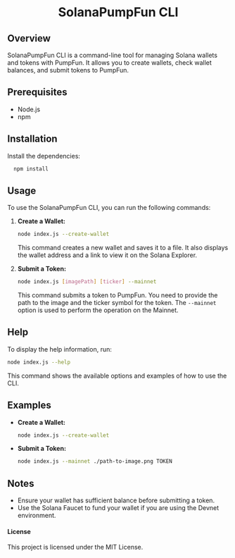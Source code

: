 # <div align="center">SolanaPumpFun CLI</div>

## Overview
SolanaPumpFun CLI is a command-line tool for managing Solana wallets and tokens with PumpFun. It allows you to create wallets, check wallet balances, and submit tokens to PumpFun.

## Prerequisites
- Node.js
- npm

## Installation

Install the dependencies:
```sh
  npm install
```

## Usage
To use the SolanaPumpFun CLI, you can run the following commands:

1. **Create a Wallet:**
    ```sh
    node index.js --create-wallet
    ```
   This command creates a new wallet and saves it to a file. It also displays the wallet address and a link to view it on the Solana Explorer.

2. **Submit a Token:**
    ```sh
    node index.js [imagePath] [ticker] --mainnet
    ```
   This command submits a token to PumpFun. You need to provide the path to the image and the ticker symbol for the token. The `--mainnet` option is used to perform the operation on the Mainnet.

## Help
To display the help information, run:
```sh
node index.js --help
```

This command shows the available options and examples of how to use the CLI.

## Examples
- **Create a Wallet:**
    ```sh
    node index.js --create-wallet
    ```

- **Submit a Token:**
    ```sh
    node index.js --mainnet ./path-to-image.png TOKEN
    ```

## Notes
- Ensure your wallet has sufficient balance before submitting a token.
- Use the Solana Faucet to fund your wallet if you are using the Devnet environment.

#### License
This project is licensed under the MIT License.
